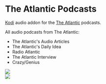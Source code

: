 The Atlantic Podcasts
=============================

<a href="www.kodi.tv">Kodi</a> audio addon for the <a href="http://theatlantic.com/">The Atlantic</a> podcasts.<br>

All audio podcasts from The Atlantic:

- The Atlantic's Audio Articles<br>
- The Atlantic's Daily Idea<br>
- Radio Atlantic<br>
- The Atlantic Interview<br>
- Crazy/Genius<br>

<img src="https://i1.sndcdn.com/avatars-000323911236-xz3vii-original.jpg"><br>
<a href="http://www.kodi.tv"><img src="https://kodi.tv/sites/default/files/page/field_image/about--devices.jpg">
